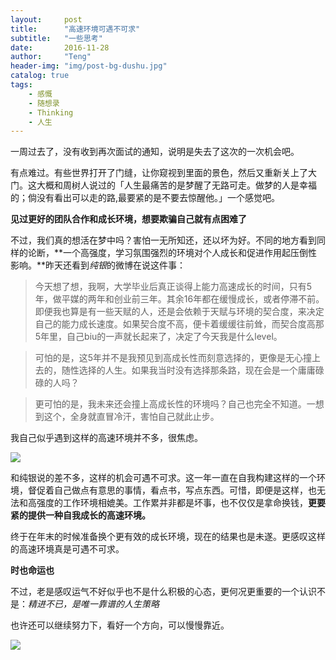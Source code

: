 ```yaml
---
layout:     post
title:      "高速环境可遇不可求"
subtitle:   "一些思考"
date:       2016-11-28
author:     "Teng"
header-img: "img/post-bg-dushu.jpg"
catalog: true
tags:
    - 感慨
    - 随想录
    - Thinking
    - 人生
---
```


一周过去了，没有收到再次面试的通知，说明是失去了这次的一次机会吧。

有点难过。有些世界打开了门缝，让你窥视到里面的景色，然后又重新关上了大门。这大概和周树人说过的「人生最痛苦的是梦醒了无路可走。做梦的人是幸福的；倘没有看出可以走的路,最要紧的是不要去惊醒他。」一个感觉吧。

**见过更好的团队合作和成长环境，想要欺骗自己就有点困难了**

不过，我们真的想活在梦中吗？害怕一无所知还，还以坏为好。不同的地方看到同样的论断，**一个高强度，学习氛围强烈的环境对个人成长和促进作用起压倒性影响。**昨天还看到*纯银*的微博在说这件事：

> 今天想了想，我啊，大学毕业后真正谈得上能力高速成长的时间，只有5年，做平媒的两年和创业前三年。其余16年都在缓慢成长，或者停滞不前。  
> 即便我也算是有一些天赋的人，还是会依赖于天赋与环境的契合度，来决定自己的能力成长速度。如果契合度不高，便卡着缓缓往前耸，而契合度高那5年里，自己biu的一声就长起来了，决定了今天我是什么level。  

> 可怕的是，这5年并不是我预见到高成长性而刻意选择的，更像是无心撞上去的，随性选择的人生。如果我当时没有选择那条路，现在会是一个庸庸碌碌的人吗？  

> 更可怕的是，我未来还会撞上高成长性的环境吗？自己也完全不知道。一想到这个，全身就直冒冷汗，害怕自己就此止步。  

我自己似乎遇到这样的高速环境并不多，很焦虑。

![](http://7xtgob.com1.z0.glb.clouddn.com/public/16-11-28/90909838.jpg)

和纯银说的差不多，这样的机会可遇不可求。这一年一直在自我构建这样的一个环境，督促着自己做点有意思的事情，看点书，写点东西。可惜，即便是这样，也无法和高强度的工作环境相媲美。工作累并非都是坏事，也不仅仅是拿命换钱，**更要紧的提供一种自我成长的高速环境。**

终于在年末的时候准备换个更有效的成长环境，现在的结果也是未遂。更感叹这样的高速环境真是可遇不可求。

**时也命运也**

不过，老是感叹运气不好似乎也不是什么积极的心态，更何况更重要的一个认识不是：*精进不已，是唯一靠谱的人生策略*

也许还可以继续努力下，看好一个方向，可以慢慢靠近。

![](http://7xtgob.com1.z0.glb.clouddn.com/public/16-11-28/23608129.jpg)

